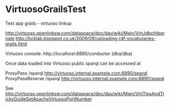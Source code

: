 VirtuosoGrailsTest
==================

Test app grails - virtuoso linkup

http://virtuoso.openlinksw.com/dataspace/doc/dav/wiki/Main/VirtJdbcHibernate
http://hcklab.blogspot.co.uk/2009/09/uploading-rdf-vocabularies-grails.html


Virtuoso console: http://localhost:8890/conductor (dba/dba)



Once data loaded into Virtuoso public sparql can be accessed at 

ProxyPass          /sparql        http://virtuoso.internal.example.com:8890/sparql
ProxyPassReverse   /sparql        http://virtuoso.internal.example.com:8890/sparql


See http://virtuoso.openlinksw.com/dataspace/doc/dav/wiki/Main/VirtTipsAndTricksGuideSetApacheVirtuosoPortNumber

